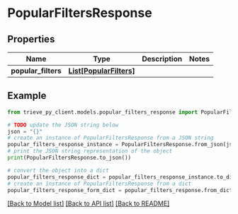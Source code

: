 # PopularFiltersResponse


## Properties

Name | Type | Description | Notes
------------ | ------------- | ------------- | -------------
**popular_filters** | [**List[PopularFilters]**](PopularFilters.md) |  | 

## Example

```python
from trieve_py_client.models.popular_filters_response import PopularFiltersResponse

# TODO update the JSON string below
json = "{}"
# create an instance of PopularFiltersResponse from a JSON string
popular_filters_response_instance = PopularFiltersResponse.from_json(json)
# print the JSON string representation of the object
print(PopularFiltersResponse.to_json())

# convert the object into a dict
popular_filters_response_dict = popular_filters_response_instance.to_dict()
# create an instance of PopularFiltersResponse from a dict
popular_filters_response_form_dict = popular_filters_response.from_dict(popular_filters_response_dict)
```
[[Back to Model list]](../README.md#documentation-for-models) [[Back to API list]](../README.md#documentation-for-api-endpoints) [[Back to README]](../README.md)


